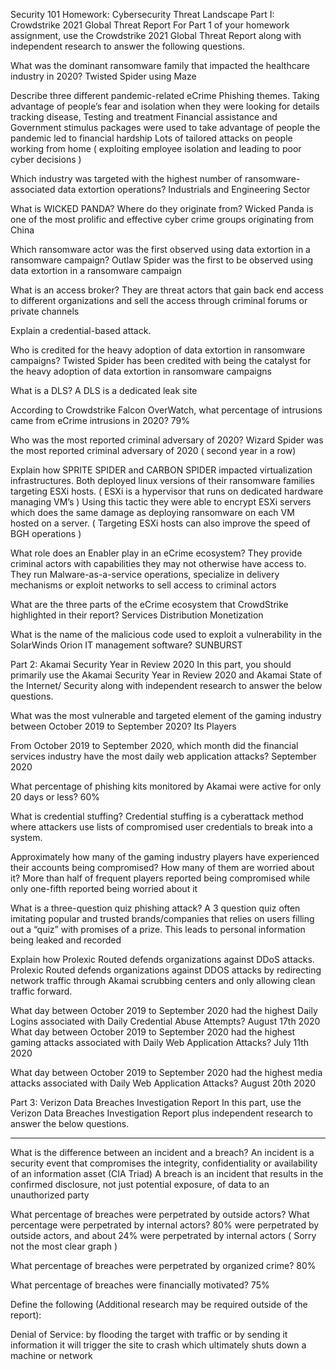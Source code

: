 Security 101 Homework: Cybersecurity Threat Landscape
Part I: Crowdstrike 2021 Global Threat Report
For Part 1 of your homework assignment, use the Crowdstrike 2021 Global Threat Report along with independent research to answer the following questions.

What was the dominant ransomware family that impacted the healthcare industry in 2020? 
Twisted Spider using Maze


Describe three different pandemic-related eCrime Phishing themes.
Taking advantage of people’s fear and isolation when they were looking for details tracking disease, Testing and treatment
Financial assistance and Government stimulus packages were used to take advantage of people the pandemic led to financial hardship
Lots of tailored attacks on people working from home ( exploiting employee isolation and leading to poor cyber decisions )


Which industry was targeted with the highest number of ransomware-associated data extortion operations?
Industrials and Engineering Sector


What is WICKED PANDA? Where do they originate from?
Wicked Panda is one of the most prolific and effective cyber crime groups originating from China


Which ransomware actor was the first observed using data extortion in a ransomware campaign?
Outlaw Spider was the first to be observed using data extortion in a ransomware campaign



What is an access broker? 
They are threat actors that gain back end access to different organizations and sell the access through criminal forums or private channels


Explain a credential-based attack.


Who is credited for the heavy adoption of data extortion in ransomware campaigns?
Twisted Spider has been credited with being the catalyst for the heavy adoption of data extortion in ransomware campaigns


What is a DLS?
A DLS is a dedicated leak site


According to Crowdstrike Falcon OverWatch, what percentage of intrusions came from eCrime intrusions in 2020? 
79%



Who was the most reported criminal adversary of 2020? 
Wizard Spider was the most reported criminal adversary of 2020 ( second year in a row)

Explain how SPRITE SPIDER and CARBON SPIDER impacted virtualization infrastructures.
Both deployed linux versions of their ransomware families targeting ESXi hosts. ( ESXi is a hypervisor that runs on dedicated hardware managing VM’s ) Using this tactic they were able to encrypt ESXi servers which does the same damage as deploying ransomware on each VM hosted on a server. ( Targeting ESXi hosts can also improve the speed of BGH operations )


What role does an Enabler play in an eCrime ecosystem?
They provide criminal actors with capabilities they may not otherwise have access to. They run Malware-as-a-service operations, specialize in delivery mechanisms or exploit networks to sell access to criminal actors


What are the three parts of the eCrime ecosystem that CrowdStrike highlighted in their report?
Services
Distribution
Monetization
    
What is the name of the malicious code used to exploit a vulnerability in the SolarWinds Orion IT management software?
SUNBURST


Part 2: Akamai Security Year in Review 2020
In this part, you should primarily use the Akamai Security Year in Review 2020 and Akamai State of the Internet/ Security along with independent research to answer the below questions.

What was the most vulnerable and targeted element of the gaming industry between October 2019 to September 2020? 
Its Players


From October 2019 to September 2020, which month did the financial services industry have the most daily web application attacks? 
September 2020


What percentage of phishing kits monitored by Akamai were active for only 20 days or less? 
60%


What is credential stuffing? 
Credential stuffing is a cyberattack method where attackers use lists of compromised user credentials to break into a system.


Approximately how many of the gaming industry players have experienced their accounts being compromised?  How many of them are worried about it?
More than half of frequent players reported being compromised while only one-fifth reported being worried about it


What is a three-question quiz phishing attack?
A 3 question quiz often imitating popular and trusted brands/companies that relies on users filling out a “quiz” with promises of a prize. This leads to personal information being leaked and recorded


Explain how Prolexic Routed defends organizations against DDoS attacks.
Prolexic Routed defends organizations against DDOS attacks by redirecting network traffic through Akamai scrubbing centers and only allowing clean traffic forward.


What day between October 2019 to September 2020 had the highest Daily Logins associated with Daily Credential Abuse Attempts? 
August 17th 2020
What day between October 2019 to September 2020 had the highest gaming attacks associated with Daily Web Application Attacks? 
July 11th 2020


 What day between October 2019 to September 2020 had the highest media attacks associated with Daily Web Application Attacks?
August 20th 2020

Part 3: Verizon Data Breaches Investigation Report
In this part, use the Verizon Data Breaches Investigation Report plus independent research to answer the below questions.
______________________________________________________________________
What is the difference between an incident and a breach? 
An incident is a security event that compromises the integrity, confidentiality or availability of an information asset (CIA Triad)
A breach is an incident that results in the confirmed disclosure, not just potential exposure, of data to an unauthorized party

What percentage of breaches were perpetrated by outside actors? What percentage were perpetrated by internal actors? 
80% were perpetrated by outside actors, and about 24% were perpetrated by internal actors ( Sorry not the most clear graph )


What percentage of breaches were perpetrated by organized crime? 
80%


What percentage of breaches were financially motivated? 
75%


Define the following (Additional research may be required outside of the report): 

Denial of Service: by flooding the target with traffic or by sending it information it will trigger the site to crash which ultimately shuts down a machine or network
